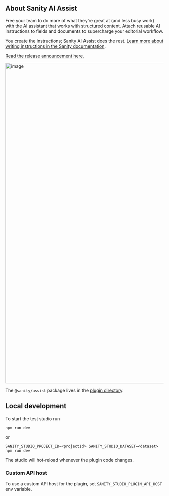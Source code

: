 ## About Sanity AI Assist

Free your team to do more of what they’re great at (and less busy work) with the AI assistant that works with structured content. Attach reusable AI instructions to fields and documents to supercharge your editorial workflow.

You create the instructions; Sanity AI Assist does the rest. [Learn more about writing instructions in the Sanity documentation](https://www.sanity.io/guides/getting-started-with-ai-assist-instructions?utm_source=github.com&utm_medium=organic_social&utm_campaign=ai-assist&utm_content=).

[Read the release announcement here.](https://www.sanity.io/blog/sanity-ai-assist-announcement?utm_source=github.com&utm_medium=organic_social&utm_campaign=ai-assist&utm_content=)

<img width="1019" alt="image" src="https://github.com/sanity-io/sanity/assets/835514/4d895477-c6d7-4da0-be25-c73e109edbdb">

The `@sanity/assist` package lives in the [plugin directory](./plugin). 

## Local development

To start the test studio run

```
npm run dev
```

or

```
SANITY_STUDIO_PROJECT_ID=<projectId> SANITY_STUDIO_DATASET=<dataset> npm run dev
```

The studio will hot-reload whenever the plugin code changes.

### Custom API host
To use a custom API host for the plugin, set `SANITY_STUDIO_PLUGIN_API_HOST` env variable.
